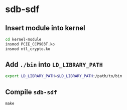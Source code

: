 # sdb-sdf

## Insert module into kernel

```bash
cd kernel-module
insmod PCIE_CCP903T.ko
insmod ntl_crypto.ko
```

## Add `./bin` into `LD_LIBRARY_PATH`

```bash
export LD_LIBRARY_PATH=$LD_LIBRARY_PATH:/path/to/bin
```

## Compile `sdb-sdf`

```
make
```
